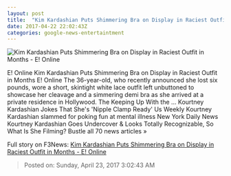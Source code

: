 ```yaml
---
layout: post
title:  "Kim Kardashian Puts Shimmering Bra on Display in Raciest Outfit in Months - E! Online"
date: 2017-04-22 22:02:43Z
categories: google-news-entertaintment
---
```


![Kim Kardashian Puts Shimmering Bra on Display in Raciest Outfit in Months - E! Online](http://akns-images.eonline.com/eol_images/Entire_Site/2017322/rs_600x600-170422090733-600.kim-kardashian.cm.42217.jpg?downsize=450:*&crop=450:350;left,top)

E! Online Kim Kardashian Puts Shimmering Bra on Display in Raciest Outfit in Months E! Online The 36-year-old, who recently announced she lost six pounds, wore a short, skintight white lace outfit left unbuttoned to showcase her cleavage and a simmering demi bra as she arrived at a private residence in Hollywood. The Keeping Up With the ... Kourtney Kardashian Jokes That She's 'Nipple Clamp Ready' Us Weekly Kourtney Kardashian slammed for poking fun at mental illness New York Daily News Kourtney Kardashian Goes Undercover & Looks Totally Recognizable, So What Is She Filming? Bustle all 70 news articles »


Full story on F3News: [Kim Kardashian Puts Shimmering Bra on Display in Raciest Outfit in Months - E! Online](http://www.f3nws.com/n/qzZAd)

> Posted on: Sunday, April 23, 2017 3:02:43 AM
